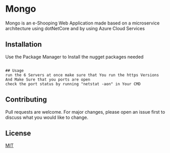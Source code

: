 # Mongo

Mongo is an e-Shooping Web Application made based on a microservice architecture using dotNetCore and by using Azure Cloud Services

## Installation

Use the Package Manager to Install the nugget packages needed
```

## Usage
run the 6 Servers at once make sure that You run the https Versions
And Make Sure that you ports are open 
check the port status by running "netstat -aon" in Your CMD

```

## Contributing

Pull requests are welcome. For major changes, please open an issue first
to discuss what you would like to change.


## License

[MIT](https://choosealicense.com/licenses/mit/)

